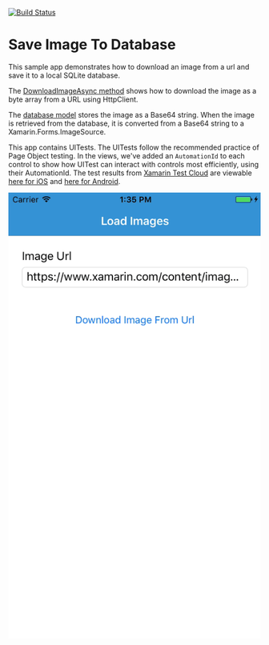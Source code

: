 [![Build Status](https://www.bitrise.io/app/8e6b6ccd01b546e4.svg?token=Ggk4zsslVPS4-UBcR74NWA)](https://www.bitrise.io/app/8e6b6ccd01b546e4)
# Save Image To Database 
This sample app demonstrates how to download an image from a url and save it to a local SQLite database.

The [DownloadImageAsync method](./SaveImageToDatabaseSampleApp/ViewModel/LoadImageViewModel.cs#L155) shows how to download the image as a byte array from a URL using HttpClient.

The [database model](https://github.com/brminnick/SaveImageToDatabaseSampleApp/blob/master/SaveImageToDatabaseSampleApp/Model/DownloadedImageModel.cs) stores the image as a Base64 string. When the image is retrieved from the database, it is converted from a Base64 string to a Xamarin.Forms.ImageSource.

This app contains UITests. The UITests follow the recommended practice of Page Object testing. In the views, we've added an `AutomationId` to each control to show how UITest can interact with controls most efficiently, using their AutomationId. The test results from [Xamarin Test Cloud](https://www.xamarin.com/test-cloud) are viewable [here for iOS](https://testcloud.xamarin.com/test/imagedatabasesample_64fc94d8-78f5-4172-abe3-626fc5ac9e60/) and [here for Android](https://testcloud.xamarin.com/test/imagedatabasesample_e1526b0a-091d-4f39-a8ed-d211936dcb55/).

![UI Demo](./Demos/UI%20Demo.gif)
